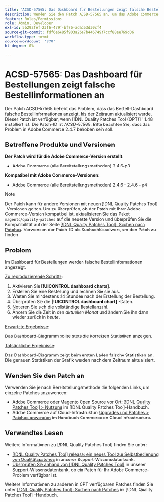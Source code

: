 ```yaml
---
title: 'ACSD-57565: Das Dashboard für Bestellungen zeigt falsche Bestellinformationen an'
description: Wenden Sie den Patch ACSD-57565 an, um das Adobe Commerce-Problem zu beheben, bei dem das Bestell-Dashboard falsche Bestellinformationen anzeigt, bis der Zeitraum aktualisiert wurde.
feature: Roles/Permissions
role: Admin, Developer
exl-id: 5b292fef-23f6-479f-bf76-adad53d30cf4
source-git-commit: fdf6e6e85f903a26a7b44674937ccf88ee769d06
workflow-type: tm+mt
source-wordcount: '370'
ht-degree: 0%

---
```


# ACSD-57565: Das Dashboard für Bestellungen zeigt falsche Bestellinformationen an

Der Patch ACSD-57565 behebt das Problem, dass das Bestell-Dashboard falsche Bestellinformationen anzeigt, bis der Zeitraum aktualisiert wurde. Dieser Patch ist verfügbar, wenn [!DNL Quality Patches Tool (QPT)] 1.1.48 installiert ist. Die Patch-ID ist ACSD-57565. Bitte beachten Sie, dass das Problem in Adobe Commerce 2.4.7 behoben sein soll.

## Betroffene Produkte und Versionen

**Der Patch wird für die Adobe Commerce-Version erstellt:**

* Adobe Commerce (alle Bereitstellungsmethoden) 2.4.6-p3

**Kompatibel mit Adobe Commerce-Versionen:**

* Adobe Commerce (alle Bereitstellungsmethoden) 2.4.6 - 2.4.6 - p4

>[!NOTE]
>
>Der Patch kann für andere Versionen mit neuen [!DNL Quality Patches Tool] -Versionen gelten. Um zu überprüfen, ob der Patch mit Ihrer Adobe Commerce-Version kompatibel ist, aktualisieren Sie das Paket `magento/quality-patches` auf die neueste Version und überprüfen Sie die Kompatibilität auf der Seite [[!DNL Quality Patches Tool]: Suchen nach Patches](https://experienceleague.adobe.com/tools/commerce-quality-patches/index.html). Verwenden der Patch-ID als Suchschlüsselwort, um den Patch zu finden

## Problem

Im Dashboard für Bestellungen werden falsche Bestellinformationen angezeigt.

<u>Zu reproduzierende Schritte</u>:

1. Aktivieren Sie **[!UICONTROL dashboard charts]**.
1. Erstellen Sie eine Bestellung und rechnen Sie sie aus.
1. Warten Sie mindestens 24 Stunden nach der Erstellung der Bestellung.
1. Überprüfen Sie die **[!UICONTROL dashboard chart]** -Daten.
1. Notieren Sie sich die vollständige Bestellanzahl.
1. Ändern Sie die Zeit in den *aktuellen Monat* und ändern Sie ihn dann wieder zurück in *heute*.

<u>Erwartete Ergebnisse</u>:

Das Dashboard-Diagramm sollte stets die korrekten Statistiken anzeigen.

<u>Tatsächliche Ergebnisse</u>:

Das Dashboard-Diagramm zeigt beim ersten Laden falsche Statistiken an. Die genauen Statistiken der Grafik werden nach dem Zeitraum aktualisiert.

## Wenden Sie den Patch an

Verwenden Sie je nach Bereitstellungsmethode die folgenden Links, um einzelne Patches anzuwenden:

* Adobe Commerce oder Magento Open Source vor Ort: [[!DNL Quality Patches Tool] > Nutzung](https://experienceleague.adobe.com/docs/commerce-operations/tools/quality-patches-tool/usage.html) im [!DNL Quality Patches Tool]-Handbuch.
* Adobe Commerce auf Cloud-Infrastruktur: [Upgrades und Patches > Patches anwenden](https://experienceleague.adobe.com/docs/commerce-cloud-service/user-guide/develop/upgrade/apply-patches.html) im Handbuch Commerce on Cloud Infrastructure.

## Verwandtes Lesen

Weitere Informationen zu [!DNL Quality Patches Tool] finden Sie unter:

* [[!DNL Quality Patches Tool] release: ein neues Tool zur Selbstbedienung von Qualitätspatches](/help/announcements/adobe-commerce-announcements/magento-quality-patches-released-new-tool-to-self-serve-quality-patches.md) in unserer Support-Wissensdatenbank.
* [Überprüfen Sie anhand von  [!DNL Quality Patches Tool]](/help/support-tools/patches-available-in-qpt-tool/check-patch-for-magento-issue-with-magento-quality-patches.md) in unserer Support-Wissensdatenbank, ob ein Patch für Ihr Adobe Commerce-Problem verfügbar ist.

Weitere Informationen zu anderen in QPT verfügbaren Patches finden Sie unter [[!DNL Quality Patches Tool]: Suchen nach Patches](https://experienceleague.adobe.com/tools/commerce-quality-patches/index.html) im [!DNL Quality Patches Tool] -Handbuch.
